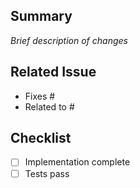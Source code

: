 ## Summary
_Brief description of changes_

## Related Issue
- Fixes #
- Related to #

## Checklist
- [ ] Implementation complete
- [ ] Tests pass
